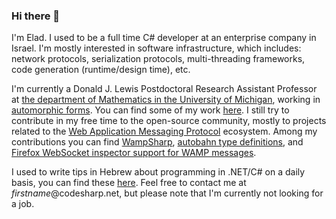 ### Hi there 👋

I'm Elad. I used to be a full time C# developer at an enterprise company in Israel. I'm mostly interested in software infrastructure, which includes: network protocols, serialization protocols, multi-threading frameworks, code generation (runtime/design time), etc.

I'm currently a Donald J. Lewis Postdoctoral Research Assistant Professor at [the department of Mathematics in the University of Michigan]([https://math.yale.edu/](https://lsa.umich.edu/math)), working in [automorphic forms](https://people.math.osu.edu/cogdell.1/fields-www.pdf). You can find some of my work [here](https://elad.zelingher.com/papers/). I still try to contribute in my free time to the open-source community, mostly to projects related to the [Web Application Messaging Protocol](https://wamp-proto.org/) ecosystem. Among my contributions you can find [WampSharp](https://wampsharp.net/), [autobahn type definitions](https://www.npmjs.com/package/@types/autobahn/), and [Firefox WebSocket inspector support for WAMP messages](https://hacks.mozilla.org/2020/02/firefox-73-is-upon-us/).

I used to write tips in Hebrew about programming in .NET/C# on a daily basis, you can find these [here](https://elad.zelingher.com/tips). Feel free to contact me at *firstname*@codesharp.net, but please note that I'm currently not looking for a job.
<!--
**darkl/darkl** is a ✨ _special_ ✨ repository because its `README.md` (this file) appears on your GitHub profile.

Here are some ideas to get you started:

- 🔭 I’m currently working on ...
- 🌱 I’m currently learning ...
- 👯 I’m looking to collaborate on ...
- 🤔 I’m looking for help with ...
- 💬 Ask me about ...
- 📫 How to reach me: ...
- 😄 Pronouns: ...
- ⚡ Fun fact: ...
-->
